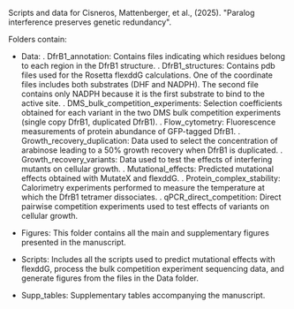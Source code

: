 Scripts and data for Cisneros, Mattenberger, et al., (2025). "Paralog interference preserves genetic redundancy".

Folders contain:
- Data:
	. DfrB1_annotation: Contains files indicating which residues belong to each region in the DfrB1 structure.
	. DfrB1_structures: Contains pdb files used for the Rosetta flexddG calculations. One of the coordinate files includes both substrates (DHF and NADPH). The second file contains only NADPH because it is the first substrate to bind to the active site.
	. DMS_bulk_competition_experiments: Selection coefficients obtained for each variant in the two DMS bulk competition experiments (single copy DfrB1, duplicated DfrB1).
	. Flow_cytometry: Fluorescence measurements of protein abundance of GFP-tagged DfrB1.
	. Growth_recovery_duplication: Data used to select the concentration of arabinose leading to a 50% growth recovery when DfrB1 is duplicated.
	. Growth_recovery_variants: Data used to test the effects of interfering mutants on cellular growth.
	. Mutational_effects: Predicted mutational effects obtained with MutateX and flexddG.
	. Protein_complex_stability: Calorimetry experiments performed to measure the temperature at which the DfrB1 tetramer dissociates.
	. qPCR_direct_competition: Direct pairwise competition experiments used to test effects of variants on cellular growth.
	
- Figures: This folder contains all the main and supplementary figures presented in the manuscript.

- Scripts: Includes all the scripts used to predict mutational effects with flexddG, process the bulk competition experiment sequencing data, and generate figures from the files in the Data folder.

- Supp_tables: Supplementary tables accompanying the manuscript.
